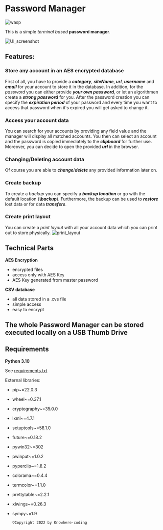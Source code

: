 # Password Manager 

![wasp](https://user-images.githubusercontent.com/92861465/157727427-47ff6b26-c532-4d40-a496-e002abfeb4aa.png)
<!-- WASP -->

This is a simple *terminal based* **password manager**.

![UI_screenshot](https://user-images.githubusercontent.com/92861465/190469551-c1ef3bb1-0a81-4b57-a575-4ef43f240db9.PNG)
<!-- UI Screenshot -->

## Features:
### Store any account in an AES encrypted database

First of all, you have to provide a ***category***, ***siteName***, ***url***, ***username*** and ***email*** for your account to store it in the database.
In addition, for the *password* you can either provide ***your own password***, or let an algorithmen create a ***strong password*** for you.
After the password creation you can specify the ***expiration period*** of your password and every time you want to access that
password when it's expired you will get asked to change it.

### Access your account data

You can search for your accounts by providing any field value and the manager will display all matched accounts. You then can
select an account and the password is copied immediately to the ***clipboard*** for further use. Moreover, you can decide to open the 
provided ***url*** in the browser.

### Changing/Deleting account data

Of course you are able to ***change***/***delete*** any provided information later on.

### Create backup

To create a *backup* you can specify a ***backup location*** or go with the default location (***\backup***). Furthermore, the backup can be used
to ***restore*** lost data or for data ***transfers***.

### Create print layout

You can create a *print layout* with all your account data which you can print out to store physically.
![print_layout](https://user-images.githubusercontent.com/92861465/157727111-61c18561-3817-49ef-a5d9-777a0ae2a10e.PNG)
<!-- print_layout -->

## Technical Parts

**AES Encryption**
  - encrypted files
  - access only with AES Key
  - AES Key generated from master password

**CSV database**
  - all data stored in a .cvs file
  - simple access
  - easy to encrypt

## The whole Password Manager can be stored executed locally on a USB Thumb Drive

## Requirements
**Python 3.10**

See [requirements.txt](https://github.com/Knowhere-coding/password_manager/blob/main/requirements.txt)
<!-- requirements.txt file -->

External libraries:
  - pip~=22.0.3
  - wheel~=0.37.1
  - cryptography~=35.0.0
  - lxml~=4.7.1
  - setuptools~=58.1.0
  - future~=0.18.2
  - pywin32~=302
  - pwinput~=1.0.2
  - pyperclip~=1.8.2
  - colorama~=0.4.4
  - termcolor~=1.1.0
  - prettytable~=2.2.1
  - xlwings~=0.26.3
  - sympy~=1.9


        ©Copyright 2022 by Knowhere-coding

